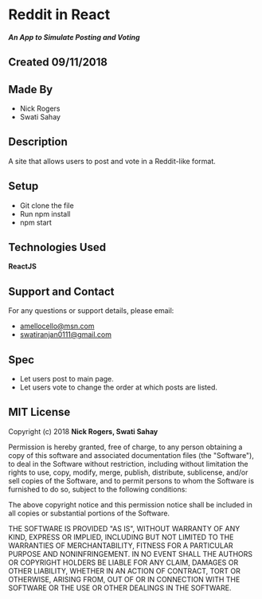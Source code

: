 # Reddit in React
##### An App to Simulate Posting and Voting

## Created 09/11/2018

## Made By

  * Nick Rogers  
  * Swati Sahay

## Description

A site that allows users to post and vote in a Reddit-like format.  

## Setup

  * Git clone the file  
  * Run npm install  
  * npm start

## Technologies Used

  **ReactJS**

## Support and Contact

For any questions or support details, please email:
  * amellocello@msn.com  
  * swatiranjan0111@gmail.com


## Spec

* Let users post to main page.
* Let users vote to change the order at which posts are listed.  


## MIT License

Copyright (c) 2018 **Nick Rogers, Swati Sahay**

Permission is hereby granted, free of charge, to any person obtaining a copy
of this software and associated documentation files (the "Software"), to deal
in the Software without restriction, including without limitation the rights
to use, copy, modify, merge, publish, distribute, sublicense, and/or sell
copies of the Software, and to permit persons to whom the Software is
furnished to do so, subject to the following conditions:

The above copyright notice and this permission notice shall be included in all
copies or substantial portions of the Software.

THE SOFTWARE IS PROVIDED "AS IS", WITHOUT WARRANTY OF ANY KIND, EXPRESS OR
IMPLIED, INCLUDING BUT NOT LIMITED TO THE WARRANTIES OF MERCHANTABILITY,
FITNESS FOR A PARTICULAR PURPOSE AND NONINFRINGEMENT. IN NO EVENT SHALL THE
AUTHORS OR COPYRIGHT HOLDERS BE LIABLE FOR ANY CLAIM, DAMAGES OR OTHER
LIABILITY, WHETHER IN AN ACTION OF CONTRACT, TORT OR OTHERWISE, ARISING FROM,
OUT OF OR IN CONNECTION WITH THE SOFTWARE OR THE USE OR OTHER DEALINGS IN THE
SOFTWARE.
